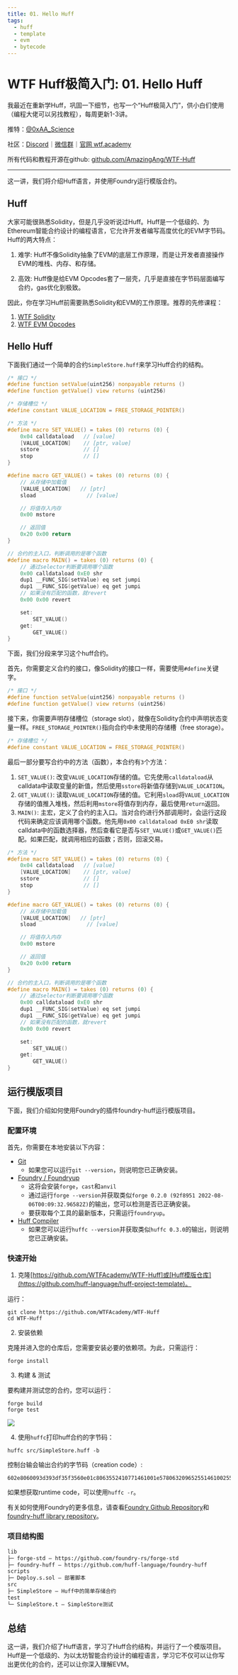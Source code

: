 ```yaml
---
title: 01. Hello Huff
tags:
  - huff
  - template
  - evm
  - bytecode
---
```


# WTF Huff极简入门: 01. Hello Huff

我最近在重新学Huff，巩固一下细节，也写一个“Huff极简入门”，供小白们使用（编程大佬可以另找教程），每周更新1-3讲。

推特：[@0xAA_Science](https://twitter.com/0xAA_Science)

社区：[Discord](https://discord.gg/5akcruXrsk)｜[微信群](https://docs.google.com/forms/d/e/1FAIpQLSe4KGT8Sh6sJ7hedQRuIYirOoZK_85miz3dw7vA1-YjodgJ-A/viewform?usp=sf_link)｜[官网 wtf.academy](https://wtf.academy)

所有代码和教程开源在github: [github.com/AmazingAng/WTF-Huff](https://github.com/AmazingAng/WTF-Huff)

-----

这一讲，我们将介绍Huff语言，并使用Foundry运行模版合约。

## Huff

大家可能很熟悉Solidity，但是几乎没听说过Huff。Huff是一个低级的、为Ethereum智能合约设计的编程语言，它允许开发者编写高度优化的EVM字节码。Huff的两大特点：

1. 难学: Huff不像Solidity抽象了EVM的底层工作原理，而是让开发者直接操作EVM的堆栈、内存、和存储。

2. 高效: Huff像是给EVM Opcodes套了一层壳，几乎是直接在字节码层面编写合约，gas优化到极致。

因此，你在学习Huff前需要熟悉Solidity和EVM的工作原理。推荐的先修课程：
1. [WTF Solidity](https://github.com/WTFAcademy/WTF-Solidity)
2. [WTF EVM Opcodes](https://github.com/WTFAcademy/WTF-EVM-Opcodes)

## Hello Huff

下面我们通过一个简单的合约`SimpleStore.huff`来学习Huff合约的结构。

```c
/* 接口 */
#define function setValue(uint256) nonpayable returns ()
#define function getValue() view returns (uint256)

/* 存储槽位 */
#define constant VALUE_LOCATION = FREE_STORAGE_POINTER()

/* 方法 */
#define macro SET_VALUE() = takes (0) returns (0) {
    0x04 calldataload   // [value]
    [VALUE_LOCATION]    // [ptr, value]
    sstore              // []
    stop                // []
}

#define macro GET_VALUE() = takes (0) returns (0) {
    // 从存储中加载值
    [VALUE_LOCATION]   // [ptr]
    sload                // [value]

    // 将值存入内存
    0x00 mstore

    // 返回值
    0x20 0x00 return
}

// 合约的主入口，判断调用的是哪个函数
#define macro MAIN() = takes (0) returns (0) {
    // 通过selector判断要调用哪个函数
    0x00 calldataload 0xE0 shr
    dup1 __FUNC_SIG(setValue) eq set jumpi
    dup1 __FUNC_SIG(getValue) eq get jumpi
    // 如果没有匹配的函数，就revert
    0x00 0x00 revert

    set:
        SET_VALUE()
    get:
        GET_VALUE()
}
```

下面，我们分段来学习这个huff合约。

首先，你需要定义合约的接口，像Solidity的接口一样，需要使用`#define`关键字。

```c
/* 接口 */
#define function setValue(uint256) nonpayable returns ()
#define function getValue() view returns (uint256)
```

接下来，你需要声明存储槽位（storage slot），就像在Solidity合约中声明状态变量一样。`FREE_STORAGE_POINTER()`指向合约中未使用的存储槽（free storage）。

```c
/* 存储槽位 */
#define constant VALUE_LOCATION = FREE_STORAGE_POINTER()
```

最后一部分要写合约中的方法（函数），本合约有`3`个方法：

1. `SET_VALUE()`: 改变`VALUE_LOCATION`存储的值。它先使用`calldataload`从calldata中读取变量的新值，然后使用`sstore`将新值存储到`VALUE_LOCATION`。
2. `GET_VALUE()`: 读取`VALUE_LOCATION`存储的值。它利用`sload`将`VALUE_LOCATION`存储的值推入堆栈，然后利用`mstore`将值存到内存，最后使用`return`返回。
3. `MAIN()`: 主宏，定义了合约的主入口。当对合约进行外部调用时，会运行这段代码来确定应该调用哪个函数。他先用`0x00 calldataload 0xE0 shr`读取calldata中的函数选择器，然后查看它是否与`SET_VALUE()`或`GET_VALUE()`匹配。如果匹配，就调用相应的函数；否则，回滚交易。

```c
/* 方法 */
#define macro SET_VALUE() = takes (0) returns (0) {
    0x04 calldataload   // [value]
    [VALUE_LOCATION]    // [ptr, value]
    sstore              // []
    stop                // []
}

#define macro GET_VALUE() = takes (0) returns (0) {
    // 从存储中加载值
    [VALUE_LOCATION]   // [ptr]
    sload                // [value]

    // 将值存入内存
    0x00 mstore

    // 返回值
    0x20 0x00 return
}

// 合约的主入口，判断调用的是哪个函数
#define macro MAIN() = takes (0) returns (0) {
    // 通过selector判断要调用哪个函数
    0x00 calldataload 0xE0 shr
    dup1 __FUNC_SIG(setValue) eq set jumpi
    dup1 __FUNC_SIG(getValue) eq get jumpi
    // 如果没有匹配的函数，就revert
    0x00 0x00 revert

    set:
        SET_VALUE()
    get:
        GET_VALUE()
}
```

## 运行模版项目

下面，我们介绍如何使用Foundry的插件foundry-huff运行模版项目。

### 配置环境

首先，你需要在本地安装以下内容： 

- [Git](https://git-scm.com/book/en/v2/Getting-Started-Installing-Git)  
    - 如果您可以运行`git --version`，则说明您已正确安装。
- [Foundry / Foundryup](https://github.com/gakonst/foundry)
    - 这将会安装`forge`，`cast`和`anvil`
    - 通过运行`forge --version`并获取类似`forge 0.2.0 (92f8951 2022-08-06T00:09:32.96582Z)`的输出，您可以检测是否已正确安装。
    - 要获取每个工具的最新版本，只需运行`foundryup`。
- [Huff Compiler](https://docs.huff.sh/get-started/installing/)
    - 如果您可以运行`huffc --version`并获取类似`huffc 0.3.0`的输出，则说明您已正确安装。

### 快速开始

1. 克隆[https://github.com/WTFAcademy/WTF-Huff]或[Huff模版仓库](https://github.com/huff-language/huff-project-template)。

运行：

```
git clone https://github.com/WTFAcademy/WTF-Huff
cd WTF-Huff
```

2. 安装依赖

克隆并进入您的仓库后，您需要安装必要的依赖项。为此，只需运行：

```shell
forge install
```

3. 构建 & 测试

要构建并测试您的合约，您可以运行：

```shell
forge build
forge test
```

![](./img/1-1.png)

4. 使用`huffc`打印huff合约的字节码：

```shell
huffc src/SimpleStore.huff -b
```

控制台输会输出合约的字节码（creation code）:

```
602e8060093d393df35f3560e01c8063552410771461001e5780632096525514610025575f5ffd5b6004355f55005b5f545f5260205ff3
```

如果想获取runtime code，可以使用`huffc -r`。

有关如何使用Foundry的更多信息，请查看[Foundry Github Repository](https://github.com/foundry-rs/foundry/tree/master/forge)和[foundry-huff library repository](https://github.com/huff-language/foundry-huff)。

### 项目结构图

```ml
lib
├─ forge-std — https://github.com/foundry-rs/forge-std
├─ foundry-huff — https://github.com/huff-language/foundry-huff
scripts
├─ Deploy.s.sol — 部署脚本
src
├─ SimpleStore — Huff中的简单存储合约
test
└─ SimpleStore.t — SimpleStore测试
```

## 总结

这一讲，我们介绍了Huff语言，学习了Huff合约结构，并运行了一个模版项目。Huff是一个低级的、为以太坊智能合约设计的编程语言，学习它不仅可以让你写出更优化的合约，还可以让你深入理解EVM。